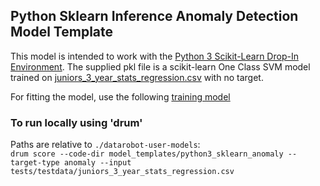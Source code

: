 ## Python Sklearn Inference Anomaly Detection Model Template


This model is intended to work with the [Python 3 Scikit-Learn Drop-In Environment](../../public_dropin_environments/python3_sklearn/).
The supplied pkl file is a scikit-learn One Class SVM model trained on [juniors_3_year_stats_regression.csv](../../tests/testdata/juniors_3_year_stats_regression.csv)
with no target. 

For fitting the model, use the following [training model](../../task_templates/2_estimators/7_python_anomaly)

### To run locally using 'drum'
Paths are relative to `./datarobot-user-models`:   
`drum score --code-dir model_templates/python3_sklearn_anomaly --target-type anomaly --input tests/testdata/juniors_3_year_stats_regression.csv`
